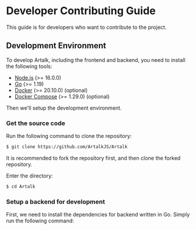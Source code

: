 # Developer Contributing Guide

This guide is for developers who want to contribute to the project.

## Development Environment

To develop Artalk, including the frontend and backend, you need to install the following tools:

- [Node.js](https://nodejs.org/en/) (>= 16.0.0)
- [Go](https://golang.org/) (>= 1.19)
- [Docker](https://www.docker.com/) (>= 20.10.0) (optional)
- [Docker Compose](https://docs.docker.com/compose/) (>= 1.29.0) (optional)

Then we'll setup the development environment.

### Get the source code

Run the following command to clone the repository:

```sh
$ git clone https://github.com/ArtalkJS/Artalk
```

It is recommended to fork the repository first, and then clone the forked repository.

Enter the directory:

```sh
$ cd Artalk
```


### Setup a backend for development

First, we need to install the dependencies for backend written in Go. Simply run the following command:

```sh

